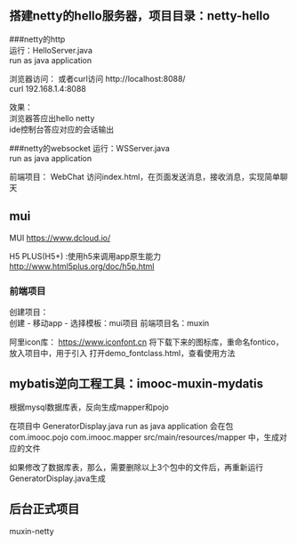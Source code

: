 ##


## 搭建netty的hello服务器，项目目录：netty-hello


###netty的http  
运行：HelloServer.java  
run as java application  

浏览器访问：  或者curl访问
http://localhost:8088/  
curl 192.168.1.4:8088

效果：  
浏览器答应出hello netty  
ide控制台答应对应的会话输出  

###netty的websocket
运行：WSServer.java  
run as java application 

前端项目：
WebChat
访问index.html，在页面发送消息，接收消息，实现简单聊天



## mui

MUI   https://www.dcloud.io/  

H5 PLUS(H5+)  :使用h5来调用app原生能力  
http://www.html5plus.org/doc/h5p.html  


### 前端项目
创建项目：  
创建 - 移动app - 选择模板：mui项目
前端项目名：muxin

阿里icon库：
https://www.iconfont.cn
将下载下来的图标库，重命名fontico，放入项目中，用于引入
打开demo_fontclass.html，查看使用方法



## mybatis逆向工程工具：imooc-muxin-mydatis  
根据mysql数据库表，反向生成mapper和pojo

在项目中
GeneratorDisplay.java
run as java application 
会在包
com.imooc.pojo
com.imooc.mapper
src/main/resources/mapper
中，生成对应的文件

如果修改了数据库表，那么，需要删除以上3个包中的文件后，再重新运行GeneratorDisplay.java生成


## 后台正式项目
muxin-netty


